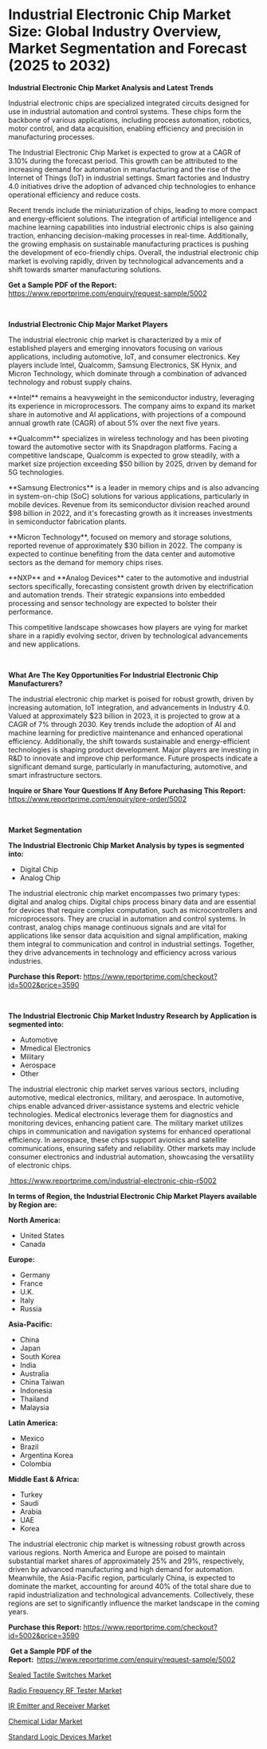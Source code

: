 <p><h1>Industrial Electronic Chip Market Size: Global Industry Overview, Market Segmentation and Forecast (2025 to 2032)</h1></p><p><strong>Industrial Electronic Chip Market Analysis and Latest Trends</strong></p>
<p><p>Industrial electronic chips are specialized integrated circuits designed for use in industrial automation and control systems. These chips form the backbone of various applications, including process automation, robotics, motor control, and data acquisition, enabling efficiency and precision in manufacturing processes. </p><p>The Industrial Electronic Chip Market is expected to grow at a CAGR of 3.10% during the forecast period. This growth can be attributed to the increasing demand for automation in manufacturing and the rise of the Internet of Things (IoT) in industrial settings. Smart factories and Industry 4.0 initiatives drive the adoption of advanced chip technologies to enhance operational efficiency and reduce costs.</p><p>Recent trends include the miniaturization of chips, leading to more compact and energy-efficient solutions. The integration of artificial intelligence and machine learning capabilities into industrial electronic chips is also gaining traction, enhancing decision-making processes in real-time. Additionally, the growing emphasis on sustainable manufacturing practices is pushing the development of eco-friendly chips. Overall, the industrial electronic chip market is evolving rapidly, driven by technological advancements and a shift towards smarter manufacturing solutions.</p></p>
<p><strong>Get a Sample PDF of the Report:&nbsp;</strong> <a href="https://www.reportprime.com/enquiry/request-sample/5002?utm_campaign=100&utm_medium=2&utm_source=Github&utm_content=ia&utm_term=19032025&utm_id=industrial-electronic-chip">https://www.reportprime.com/enquiry/request-sample/5002</a></p>
<p>&nbsp;</p>
<p><strong>Industrial Electronic Chip Major Market Players</strong></p>
<p><p>The industrial electronic chip market is characterized by a mix of established players and emerging innovators focusing on various applications, including automotive, IoT, and consumer electronics. Key players include Intel, Qualcomm, Samsung Electronics, SK Hynix, and Micron Technology, which dominate through a combination of advanced technology and robust supply chains.</p><p>**Intel** remains a heavyweight in the semiconductor industry, leveraging its experience in microprocessors. The company aims to expand its market share in automotive and AI applications, with projections of a compound annual growth rate (CAGR) of about 5% over the next five years.</p><p>**Qualcomm** specializes in wireless technology and has been pivoting toward the automotive sector with its Snapdragon platforms. Facing a competitive landscape, Qualcomm is expected to grow steadily, with a market size projection exceeding $50 billion by 2025, driven by demand for 5G technologies.</p><p>**Samsung Electronics** is a leader in memory chips and is also advancing in system-on-chip (SoC) solutions for various applications, particularly in mobile devices. Revenue from its semiconductor division reached around $98 billion in 2022, and it's forecasting growth as it increases investments in semiconductor fabrication plants.</p><p>**Micron Technology**, focused on memory and storage solutions, reported revenue of approximately $30 billion in 2022. The company is expected to continue benefiting from the data center and automotive sectors as the demand for memory chips rises.</p><p>**NXP** and **Analog Devices** cater to the automotive and industrial sectors specifically, forecasting consistent growth driven by electrification and automation trends. Their strategic expansions into embedded processing and sensor technology are expected to bolster their performance.</p><p>This competitive landscape showcases how players are vying for market share in a rapidly evolving sector, driven by technological advancements and new applications.</p></p>
<p>&nbsp;</p>
<p><strong>What Are The Key Opportunities For Industrial Electronic Chip Manufacturers?</strong></p>
<p><p>The industrial electronic chip market is poised for robust growth, driven by increasing automation, IoT integration, and advancements in Industry 4.0. Valued at approximately $23 billion in 2023, it is projected to grow at a CAGR of 7% through 2030. Key trends include the adoption of AI and machine learning for predictive maintenance and enhanced operational efficiency. Additionally, the shift towards sustainable and energy-efficient technologies is shaping product development. Major players are investing in R&D to innovate and improve chip performance. Future prospects indicate a significant demand surge, particularly in manufacturing, automotive, and smart infrastructure sectors.</p></p>
<p><strong>Inquire or Share Your Questions If Any Before Purchasing This Report:</strong> <a href="https://www.reportprime.com/enquiry/pre-order/5002?utm_campaign=100&utm_medium=2&utm_source=Github&utm_content=ia&utm_term=19032025&utm_id=industrial-electronic-chip">https://www.reportprime.com/enquiry/pre-order/5002</a></p>
<p>&nbsp;</p>
<p><strong>Market Segmentation</strong></p>
<p><strong>The Industrial Electronic Chip Market Analysis by types is segmented into:</strong></p>
<p><ul><li>Digital Chip</li><li>Analog Chip</li></ul></p>
<p><p>The industrial electronic chip market encompasses two primary types: digital and analog chips. Digital chips process binary data and are essential for devices that require complex computation, such as microcontrollers and microprocessors. They are crucial in automation and control systems. In contrast, analog chips manage continuous signals and are vital for applications like sensor data acquisition and signal amplification, making them integral to communication and control in industrial settings. Together, they drive advancements in technology and efficiency across various industries.</p></p>
<p><strong>Purchase this Report:&nbsp;</strong><a href="https://www.reportprime.com/checkout?id=5002&price=3590&utm_campaign=100&utm_medium=2&utm_source=Github&utm_content=ia&utm_term=19032025&utm_id=industrial-electronic-chip">https://www.reportprime.com/checkout?id=5002&price=3590</a></p>
<p>&nbsp;</p>
<p><strong>The Industrial Electronic Chip Market Industry Research by Application is segmented into:</strong></p>
<p><ul><li>Automotive</li><li>Mmedical Electronics</li><li>Military</li><li>Aerospace</li><li>Other</li></ul></p>
<p><p>The industrial electronic chip market serves various sectors, including automotive, medical electronics, military, and aerospace. In automotive, chips enable advanced driver-assistance systems and electric vehicle technologies. Medical electronics leverage them for diagnostics and monitoring devices, enhancing patient care. The military market utilizes chips in communication and navigation systems for enhanced operational efficiency. In aerospace, these chips support avionics and satellite communications, ensuring safety and reliability. Other markets may include consumer electronics and industrial automation, showcasing the versatility of electronic chips.</p></p>
<p><a href="https://www.reportprime.com/industrial-electronic-chip-r5002?utm_campaign=100&utm_medium=2&utm_source=Github&utm_content=ia&utm_term=19032025&utm_id=industrial-electronic-chip">&nbsp;https://www.reportprime.com/industrial-electronic-chip-r5002</a></p>
<p><strong>In terms of Region, the Industrial Electronic Chip Market Players available by Region are:</strong></p>
<p>
    <p> <strong> North America: </strong>
        <ul>
            <li>United States</li>
            <li>Canada</li>
        </ul>
        </p> 
    <p> <strong> Europe: </strong>
        <ul>
            <li>Germany</li>
            <li>France</li>
            <li>U.K.</li>
            <li>Italy</li>
            <li>Russia</li>
        </ul>
        </p> 
    <p> <strong> Asia-Pacific: </strong>
        <ul>
            <li>China</li>
            <li>Japan</li>
            <li>South Korea</li>
            <li>India</li>
            <li>Australia</li>
            <li>China Taiwan</li>
            <li>Indonesia</li>
            <li>Thailand</li>
            <li>Malaysia</li>
        </ul>
        </p> 
    <p> <strong> Latin America: </strong>
        <ul>
            <li>Mexico</li>
            <li>Brazil</li>
            <li>Argentina Korea</li>
            <li>Colombia</li>
        </ul>
        </p> 
    <p> <strong> Middle East & Africa: </strong>
        <ul>
            <li>Turkey</li>
            <li>Saudi</li>
            <li>Arabia</li>
            <li>UAE</li>
            <li>Korea</li>
        </ul>
    </p>
    </p>
<p><p>The industrial electronic chip market is witnessing robust growth across various regions. North America and Europe are poised to maintain substantial market shares of approximately 25% and 29%, respectively, driven by advanced manufacturing and high demand for automation. Meanwhile, the Asia-Pacific region, particularly China, is expected to dominate the market, accounting for around 40% of the total share due to rapid industrialization and technological advancements. Collectively, these regions are set to significantly influence the market landscape in the coming years.</p></p>
<p><strong>Purchase this Report: </strong><a href="https://www.reportprime.com/checkout?id=5002&price=3590&utm_campaign=100&utm_medium=2&utm_source=Github&utm_content=ia&utm_term=19032025&utm_id=industrial-electronic-chip">https://www.reportprime.com/checkout?id=5002&price=3590</a></p>
<p>&nbsp;<strong>Get a Sample PDF of the Report:&nbsp;&nbsp;</strong><a href="https://www.reportprime.com/enquiry/request-sample/5002?utm_campaign=100&utm_medium=2&utm_source=Github&utm_content=ia&utm_term=19032025&utm_id=industrial-electronic-chip">https://www.reportprime.com/enquiry/request-sample/5002</a></p>
<p><strong></strong></p>
<p><p><a href="https://github.com/frodanlert/Market-Research-Report-List-1/blob/main/sealed-tactile-switches-market.md?utm_campaign=100&utm_medium=2&utm_source=Github&utm_content=ia&utm_term=19032025&utm_id=industrial-electronic-chip">Sealed Tactile Switches Market</a></p><p><a href="https://github.com/kadutjoelly83/Market-Research-Report-List-1/blob/main/radio-frequency-rf-tester-market.md?utm_campaign=100&utm_medium=2&utm_source=Github&utm_content=ia&utm_term=19032025&utm_id=industrial-electronic-chip">Radio Frequency RF Tester Market</a></p><p><a href="https://github.com/iperitvik8/Market-Research-Report-List-1/blob/main/ir-emitter-and-receiver-market.md?utm_campaign=100&utm_medium=2&utm_source=Github&utm_content=ia&utm_term=19032025&utm_id=industrial-electronic-chip">IR Emitter and Receiver Market</a></p><p><a href="https://github.com/shimweummul/Market-Research-Report-List-1/blob/main/chemical-lidar-market.md?utm_campaign=100&utm_medium=2&utm_source=Github&utm_content=ia&utm_term=19032025&utm_id=industrial-electronic-chip">Chemical Lidar Market</a></p><p><a href="https://github.com/snaikraso/Market-Research-Report-List-1/blob/main/standard-logic-devices-market.md?utm_campaign=100&utm_medium=2&utm_source=Github&utm_content=ia&utm_term=19032025&utm_id=industrial-electronic-chip">Standard Logic Devices Market</a></p></p>